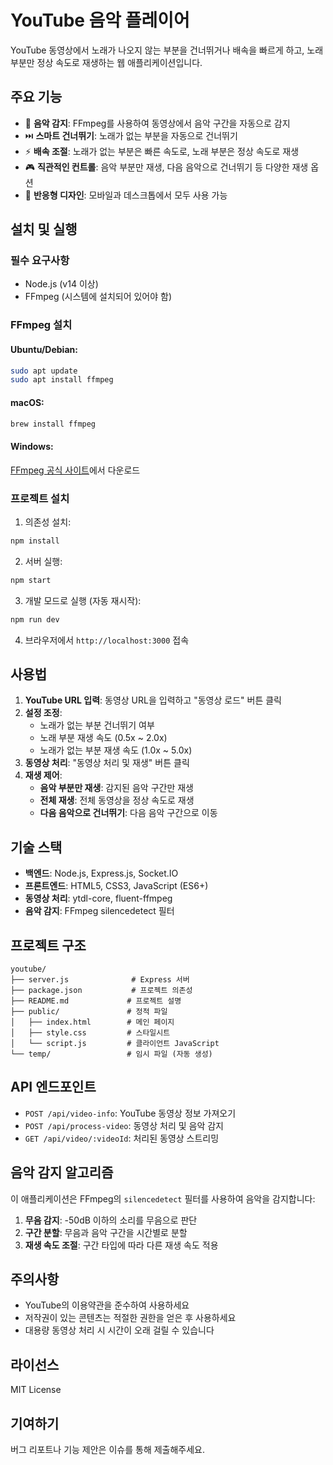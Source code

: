 # YouTube 음악 플레이어

YouTube 동영상에서 노래가 나오지 않는 부분을 건너뛰거나 배속을 빠르게 하고, 노래 부분만 정상 속도로 재생하는 웹 애플리케이션입니다.

## 주요 기능

- 🎵 **음악 감지**: FFmpeg를 사용하여 동영상에서 음악 구간을 자동으로 감지
- ⏭️ **스마트 건너뛰기**: 노래가 없는 부분을 자동으로 건너뛰기
- ⚡ **배속 조절**: 노래가 없는 부분은 빠른 속도로, 노래 부분은 정상 속도로 재생
- 🎮 **직관적인 컨트롤**: 음악 부분만 재생, 다음 음악으로 건너뛰기 등 다양한 재생 옵션
- 📱 **반응형 디자인**: 모바일과 데스크톱에서 모두 사용 가능

## 설치 및 실행

### 필수 요구사항

- Node.js (v14 이상)
- FFmpeg (시스템에 설치되어 있어야 함)

### FFmpeg 설치

#### Ubuntu/Debian:
```bash
sudo apt update
sudo apt install ffmpeg
```

#### macOS:
```bash
brew install ffmpeg
```

#### Windows:
[FFmpeg 공식 사이트](https://ffmpeg.org/download.html)에서 다운로드

### 프로젝트 설치

1. 의존성 설치:
```bash
npm install
```

2. 서버 실행:
```bash
npm start
```

3. 개발 모드로 실행 (자동 재시작):
```bash
npm run dev
```

4. 브라우저에서 `http://localhost:3000` 접속

## 사용법

1. **YouTube URL 입력**: 동영상 URL을 입력하고 "동영상 로드" 버튼 클릭
2. **설정 조정**: 
   - 노래가 없는 부분 건너뛰기 여부
   - 노래 부분 재생 속도 (0.5x ~ 2.0x)
   - 노래가 없는 부분 재생 속도 (1.0x ~ 5.0x)
3. **동영상 처리**: "동영상 처리 및 재생" 버튼 클릭
4. **재생 제어**:
   - **음악 부분만 재생**: 감지된 음악 구간만 재생
   - **전체 재생**: 전체 동영상을 정상 속도로 재생
   - **다음 음악으로 건너뛰기**: 다음 음악 구간으로 이동

## 기술 스택

- **백엔드**: Node.js, Express.js, Socket.IO
- **프론트엔드**: HTML5, CSS3, JavaScript (ES6+)
- **동영상 처리**: ytdl-core, fluent-ffmpeg
- **음악 감지**: FFmpeg silencedetect 필터

## 프로젝트 구조

```
youtube/
├── server.js              # Express 서버
├── package.json           # 프로젝트 의존성
├── README.md             # 프로젝트 설명
├── public/               # 정적 파일
│   ├── index.html        # 메인 페이지
│   ├── style.css         # 스타일시트
│   └── script.js         # 클라이언트 JavaScript
└── temp/                 # 임시 파일 (자동 생성)
```

## API 엔드포인트

- `POST /api/video-info`: YouTube 동영상 정보 가져오기
- `POST /api/process-video`: 동영상 처리 및 음악 감지
- `GET /api/video/:videoId`: 처리된 동영상 스트리밍

## 음악 감지 알고리즘

이 애플리케이션은 FFmpeg의 `silencedetect` 필터를 사용하여 음악을 감지합니다:

1. **무음 감지**: -50dB 이하의 소리를 무음으로 판단
2. **구간 분할**: 무음과 음악 구간을 시간별로 분할
3. **재생 속도 조절**: 구간 타입에 따라 다른 재생 속도 적용

## 주의사항

- YouTube의 이용약관을 준수하여 사용하세요
- 저작권이 있는 콘텐츠는 적절한 권한을 얻은 후 사용하세요
- 대용량 동영상 처리 시 시간이 오래 걸릴 수 있습니다

## 라이선스

MIT License

## 기여하기

버그 리포트나 기능 제안은 이슈를 통해 제출해주세요. 